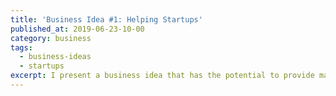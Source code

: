 ```yaml
---
title: 'Business Idea #1: Helping Startups'
published_at: 2019-06-23-10-00
category: business
tags:
  - business-ideas
  - startups
excerpt: I present a business idea that has the potential to provide massive earnings for designers and developers for years to come.
---
```

